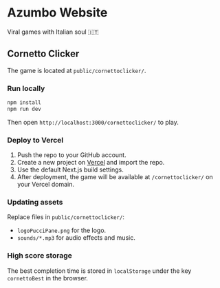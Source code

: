 # Azumbo Website

Viral games with Italian soul 🇮🇹

## Cornetto Clicker

The game is located at `public/cornettoclicker/`.

### Run locally

```bash
npm install
npm run dev
```

Then open `http://localhost:3000/cornettoclicker/` to play.

### Deploy to Vercel

1. Push the repo to your GitHub account.
2. Create a new project on [Vercel](https://vercel.com/) and import the repo.
3. Use the default Next.js build settings.
4. After deployment, the game will be available at `/cornettoclicker/` on your Vercel domain.

### Updating assets

Replace files in `public/cornettoclicker/`:
- `logoPucciPane.png` for the logo.
- `sounds/*.mp3` for audio effects and music.

### High score storage

The best completion time is stored in `localStorage` under the key `cornettoBest` in the browser.
